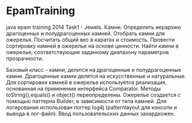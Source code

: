 EpamTraining
============

 java epam training 2014
 Task1 - Jewels.
 Камни. Определить иерархию драгоценных и полудрагоценных камней. Отобрать
 камни для ожерелья. Посчитать общий вес в каратах и стоимость. Провести
 сортировку камней в ожерелье на основе ценности. Найти камни в
 ожерелье, соответствующие заданному диапазону параметров прозрачности.
 
 Базовый класс - камни, делится на драгоценные и полудрагоценные камни. 
 Драгоценные камни делятся на искусственные и натуральные. 
 Для сортировки
 камней в ожерелье используется реализация, основанная на применении 
 интерфейса Comparator. Методы toString(),equals() и object() переопределены.
 Ожерелье создается с помощью паттерна Builder, в зависимости от типа камней.
 Для логирования использован логгер log4j (patternlayout для консоли и вывода
 в лог-файл). 
 Ввод пользовательских данных захардкожен.
